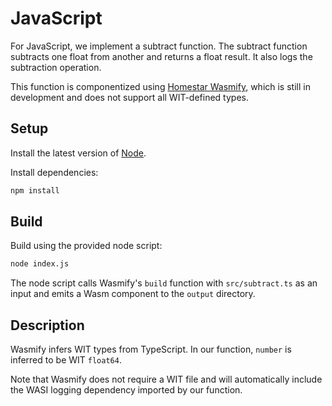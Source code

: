 # JavaScript

For JavaScript, we implement a subtract function. The subtract function subtracts one float from another and returns a float result. It also logs the subtraction operation.

This function is componentized using [Homestar Wasmify][homestar-client], which is still in development and does not support all WIT-defined types.

## Setup

Install the latest version of [Node][install-node].

Install dependencies:

```sh
npm install
```

## Build

Build using the provided node script:

```sh
node index.js
```

The node script calls Wasmify's `build` function with `src/subtract.ts` as an input and emits a Wasm component to the `output` directory.

## Description

Wasmify infers WIT types from TypeScript. In our function, `number` is inferred to be WIT `float64`.

Note that Wasmify does not require a WIT file and will automatically include the WASI logging dependency imported by our function.

[homestar-client]: https://www.npmjs.com/package/@fission-codes/homestar
[install-node]: https://nodejs.org/en/download
